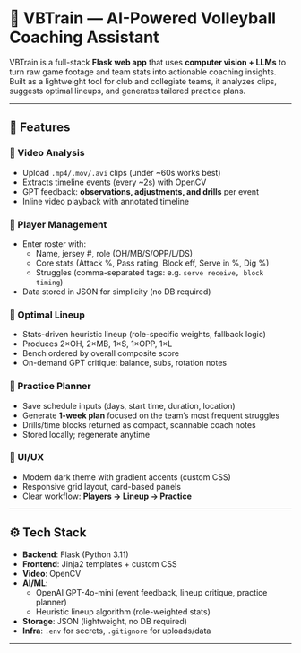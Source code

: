 # 🏐 VBTrain — AI-Powered Volleyball Coaching Assistant

VBTrain is a full-stack **Flask web app** that uses **computer vision + LLMs** to turn raw game footage and team stats into actionable coaching insights.  
Built as a lightweight tool for club and collegiate teams, it analyzes clips, suggests optimal lineups, and generates tailored practice plans.

---

## 🚀 Features

### 🎥 Video Analysis
- Upload `.mp4/.mov/.avi` clips (under ~60s works best)
- Extracts timeline events (every ~2s) with OpenCV
- GPT feedback: **observations, adjustments, and drills** per event
- Inline video playback with annotated timeline

### 👥 Player Management
- Enter roster with:
  - Name, jersey #, role (OH/MB/S/OPP/L/DS)
  - Core stats (Attack %, Pass rating, Block eff, Serve in %, Dig %)
  - Struggles (comma-separated tags: e.g. `serve receive, block timing`)
- Data stored in JSON for simplicity (no DB required)

### 🏐 Optimal Lineup
- Stats-driven heuristic lineup (role-specific weights, fallback logic)
- Produces 2×OH, 2×MB, 1×S, 1×OPP, 1×L
- Bench ordered by overall composite score
- On-demand GPT critique: balance, subs, rotation notes

### 📅 Practice Planner
- Save schedule inputs (days, start time, duration, location)
- Generate **1-week plan** focused on the team’s most frequent struggles
- Drills/time blocks returned as compact, scannable coach notes
- Stored locally; regenerate anytime

### 🎨 UI/UX
- Modern dark theme with gradient accents (custom CSS)
- Responsive grid layout, card-based panels
- Clear workflow: **Players → Lineup → Practice**

---

## ⚙️ Tech Stack

- **Backend**: Flask (Python 3.11)
- **Frontend**: Jinja2 templates + custom CSS
- **Video**: OpenCV
- **AI/ML**: 
  - OpenAI GPT-4o-mini (event feedback, lineup critique, practice planner)
  - Heuristic lineup algorithm (role-weighted stats)
- **Storage**: JSON (lightweight, no DB required)
- **Infra**: `.env` for secrets, `.gitignore` for uploads/data

---
